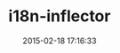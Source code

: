 ---
layout: post
title:  "i18n-inflector"
repo:   "siefca/i18n-inflector"
date:   2015-02-18 17:16:33
gemurl: https://rubygems.org/gems/i18n-inflector/
---